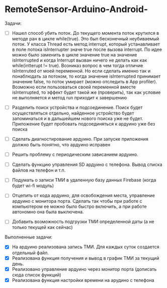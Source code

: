 # RemoteSensor-Arduino-Android-

Задачи:
- [ ] Нашел способ убить поток. До текущего момента поток крутился в методе ран в цикле while(true). Это был бесконечный неубиваемый поток. У класса Thread есть метод interrupt, который устанавливает в поле потока isInterrupter значе true после вызова interrupt. По идее можно было заменить в цикле значение true на значение isInterrupted и когда Interrupt вызван ничего не делать как как  while(intterupt != true). Возниказ вопрос в чем тогда отличие isInterruted от моей переменной. Но если сделать именно так и понаблюдать за потоком, то когда значение isInterrupted принимает значение false, то поток умирает (можно отследить в App profiler). Возможно если пользоваться своей переменной вместе isInterrupted, то эффект будет такой же (проверить), так как условие не выполняется и метод run приходит к завершению
- [ ] Разделить поиск устройства и подсоединение. Поиск будет осуществляться отдельно, найденное устройство будет запоминаться и в дальшейшем нового поиска уже не будет. Приложение будет пробовать подсоединяться к ардуино уже без поиска
- [ ] Сделать диагностирование ардуино. При запуске приложения должно быть понятно, что ардуино исправен
- [ ] Решить проблему с периодическим зависанием ардуино.
- [ ] Сделать функцию управления SD ардуино с телефона. Вывод списка файлов на телефон и т.п.
- [ ] Подумать о записи ТМИ в удаленную базу данных Firebase (когда будет wi-fi модуль)
- [ ] Отцепить от кода ардуино, для освобождения места, управление ардуино с монитора порта. Сделать так чтобы при работе с компьютером ее можно было быстро включить, а при работе автономно она была выключена.
- [ ] Добавить возможность подгрузки ТМИ определенной даты (а не только текущей как сейчас)


Выполненные задачи:
- [x] На ардуино реализована запись ТМИ. Для каждых суток создается отдельный файл.
- [x] Реализована функция получения и вывод в график ТМИ за текущий день.
- [x] Реализовано управление ардуино через монитор порта (дописать сюда список функций)
- [x] Реализована функция настройки времени на арудино с телефона
